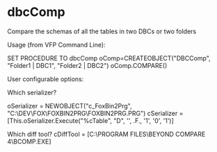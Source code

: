 # dbcComp
Compare the schemas of all the tables in two DBCs or two folders

Usage (from VFP Command Line):

SET PROCEDURE TO dbcComp
oComp=CREATEOBJECT("DBCComp", "Folder1 | DBC1", "Folder2 | DBC2")
oComp.COMPARE()

User configurable options:

Which serializer?

oSerializer = NEWOBJECT("c_FoxBin2Prg", "C:\DEV\FOX\FOXBIN2PRG\FOXBIN2PRG.PRG")
cSerializer = [This.oSerializer.Execute("%cTable", "D", '', .F., '1', '0', '1')]

Which diff tool?
cDiffTool = [C:\PROGRAM FILES\BEYOND COMPARE 4\BCOMP.EXE]
